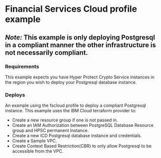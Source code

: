 # Financial Services Cloud profile example

## *Note:* This example is only deploying Postgresql in a compliant manner the other infrastructure is not necessarily compliant.

### Requirements
This example expects you have Hyper Protect Crypto Service instances in the region you wish to deploy your Postgresql database instance.

### Deploys
An example using the fscloud profile to deploy a compliant Postgresql instance. This example uses the IBM Cloud terraform provider to:

- Create a new resource group if one is not passed in.
- Create an IAM Authorization between PostgreSQL Database Resource group and HPSC permanent Instance.
- Create a new ICD Postgresql database instance and credentials.
- Create a Sample VPC.
- Create Context Based Restriction(CBR) to only allow Postgresql to be accessible from the VPC.

